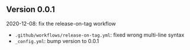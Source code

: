 <!-- SPDX-License-Identifier: CC0-1.0 -->
<!-- SPDX-FileCopyrightText: 2022 The Foundation for Public Code <info@publiccode.net>, https://standard.publiccode.net/AUTHORS -->

## Version 0.0.1

2020-12-08: fix the release-on-tag workflow

* `.github/workflows/release-on-tag.yml`: fixed wrong multi-line syntax
* `_config.yml`: bump version to 0.0.1
